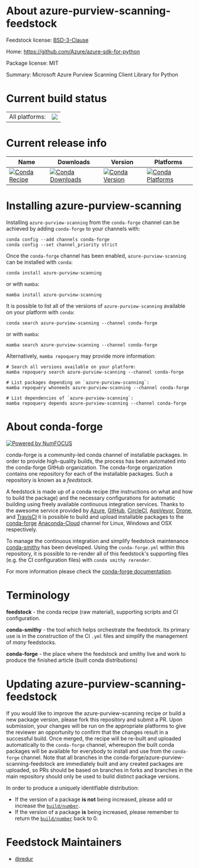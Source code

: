About azure-purview-scanning-feedstock
======================================

Feedstock license: [BSD-3-Clause](https://github.com/conda-forge/azure-purview-scanning-feedstock/blob/main/LICENSE.txt)

Home: https://github.com/Azure/azure-sdk-for-python

Package license: MIT

Summary: Microsoft Azure Purview Scanning Client Library for Python

Current build status
====================


<table><tr><td>All platforms:</td>
    <td>
      <a href="https://dev.azure.com/conda-forge/feedstock-builds/_build/latest?definitionId=18975&branchName=main">
        <img src="https://dev.azure.com/conda-forge/feedstock-builds/_apis/build/status/azure-purview-scanning-feedstock?branchName=main">
      </a>
    </td>
  </tr>
</table>

Current release info
====================

| Name | Downloads | Version | Platforms |
| --- | --- | --- | --- |
| [![Conda Recipe](https://img.shields.io/badge/recipe-azure--purview--scanning-green.svg)](https://anaconda.org/conda-forge/azure-purview-scanning) | [![Conda Downloads](https://img.shields.io/conda/dn/conda-forge/azure-purview-scanning.svg)](https://anaconda.org/conda-forge/azure-purview-scanning) | [![Conda Version](https://img.shields.io/conda/vn/conda-forge/azure-purview-scanning.svg)](https://anaconda.org/conda-forge/azure-purview-scanning) | [![Conda Platforms](https://img.shields.io/conda/pn/conda-forge/azure-purview-scanning.svg)](https://anaconda.org/conda-forge/azure-purview-scanning) |

Installing azure-purview-scanning
=================================

Installing `azure-purview-scanning` from the `conda-forge` channel can be achieved by adding `conda-forge` to your channels with:

```
conda config --add channels conda-forge
conda config --set channel_priority strict
```

Once the `conda-forge` channel has been enabled, `azure-purview-scanning` can be installed with `conda`:

```
conda install azure-purview-scanning
```

or with `mamba`:

```
mamba install azure-purview-scanning
```

It is possible to list all of the versions of `azure-purview-scanning` available on your platform with `conda`:

```
conda search azure-purview-scanning --channel conda-forge
```

or with `mamba`:

```
mamba search azure-purview-scanning --channel conda-forge
```

Alternatively, `mamba repoquery` may provide more information:

```
# Search all versions available on your platform:
mamba repoquery search azure-purview-scanning --channel conda-forge

# List packages depending on `azure-purview-scanning`:
mamba repoquery whoneeds azure-purview-scanning --channel conda-forge

# List dependencies of `azure-purview-scanning`:
mamba repoquery depends azure-purview-scanning --channel conda-forge
```


About conda-forge
=================

[![Powered by
NumFOCUS](https://img.shields.io/badge/powered%20by-NumFOCUS-orange.svg?style=flat&colorA=E1523D&colorB=007D8A)](https://numfocus.org)

conda-forge is a community-led conda channel of installable packages.
In order to provide high-quality builds, the process has been automated into the
conda-forge GitHub organization. The conda-forge organization contains one repository
for each of the installable packages. Such a repository is known as a *feedstock*.

A feedstock is made up of a conda recipe (the instructions on what and how to build
the package) and the necessary configurations for automatic building using freely
available continuous integration services. Thanks to the awesome service provided by
[Azure](https://azure.microsoft.com/en-us/services/devops/), [GitHub](https://github.com/),
[CircleCI](https://circleci.com/), [AppVeyor](https://www.appveyor.com/),
[Drone](https://cloud.drone.io/welcome), and [TravisCI](https://travis-ci.com/)
it is possible to build and upload installable packages to the
[conda-forge](https://anaconda.org/conda-forge) [Anaconda-Cloud](https://anaconda.org/)
channel for Linux, Windows and OSX respectively.

To manage the continuous integration and simplify feedstock maintenance
[conda-smithy](https://github.com/conda-forge/conda-smithy) has been developed.
Using the ``conda-forge.yml`` within this repository, it is possible to re-render all of
this feedstock's supporting files (e.g. the CI configuration files) with ``conda smithy rerender``.

For more information please check the [conda-forge documentation](https://conda-forge.org/docs/).

Terminology
===========

**feedstock** - the conda recipe (raw material), supporting scripts and CI configuration.

**conda-smithy** - the tool which helps orchestrate the feedstock.
                   Its primary use is in the construction of the CI ``.yml`` files
                   and simplify the management of *many* feedstocks.

**conda-forge** - the place where the feedstock and smithy live and work to
                  produce the finished article (built conda distributions)


Updating azure-purview-scanning-feedstock
=========================================

If you would like to improve the azure-purview-scanning recipe or build a new
package version, please fork this repository and submit a PR. Upon submission,
your changes will be run on the appropriate platforms to give the reviewer an
opportunity to confirm that the changes result in a successful build. Once
merged, the recipe will be re-built and uploaded automatically to the
`conda-forge` channel, whereupon the built conda packages will be available for
everybody to install and use from the `conda-forge` channel.
Note that all branches in the conda-forge/azure-purview-scanning-feedstock are
immediately built and any created packages are uploaded, so PRs should be based
on branches in forks and branches in the main repository should only be used to
build distinct package versions.

In order to produce a uniquely identifiable distribution:
 * If the version of a package **is not** being increased, please add or increase
   the [``build/number``](https://docs.conda.io/projects/conda-build/en/latest/resources/define-metadata.html#build-number-and-string).
 * If the version of a package **is** being increased, please remember to return
   the [``build/number``](https://docs.conda.io/projects/conda-build/en/latest/resources/define-metadata.html#build-number-and-string)
   back to 0.

Feedstock Maintainers
=====================

* [@redur](https://github.com/redur/)

